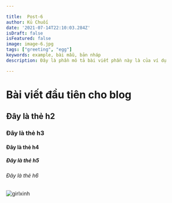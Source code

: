 ```yaml
---

title:  Post-6
author: Kủ Chuối
date: '2021-07-14T22:10:03.284Z'
isDraft: false
isFeatured: false
image: image-6.jpg
tags: ["greeting", "egg"]
keywords: example, bài mẫu, bản nháp
description: Đây là phần mô tả bài viết phần này là của ví dụ

---
```


# Bài viết đầu tiên cho blog
## Đây là thẻ h2
### Đây là thẻ h3
#### Đây là thẻ h4
##### Đây là thẻ h5
###### Đây là thẻ h6
![girlxinh](/images/contents/pages/article-5.jpg)
